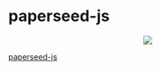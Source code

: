 # paperseed-js


<p align="center">
  <img src="https://github.com/s1pierro/paperseed-js/blob/master/paperseed-icon.png">
</p>

[ paperseed-js](https://s1pierro.github.io/paperseed-js/)

